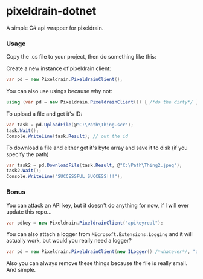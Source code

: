 # pixeldrain-dotnet
A simple C# api wrapper for pixeldrain.

### Usage
Copy the .cs file to your project, then do something like this:

Create a new instance of pixeldrain client:
```cs
var pd = new Pixeldrain.PixeldrainClient();
```
You can also use usings because why not:
```cs
using (var pd = new Pixeldrain.PixeldrainClient()) { /*do the dirty*/ }
```

To upload a file and get it's ID:
```cs
var task = pd.UploadFile(@"C:\Path\Thing.scr");
task.Wait();
Console.WriteLine(task.Result); // out the id
```

To download a file and either get it's byte array and save it to disk (if you specify the path)
```cs
var task2 = pd.DownloadFile(task.Result, @"C:\Path\Thing2.jpeg");
task2.Wait();
Console.WriteLine("SUCCESSFUL SUCCESS!!!");
```

### Bonus
You can attack an API key, but it doesn't do anything for now, if I will ever update this repo...
```cs
var pdkey = new Pixeldrain.PixeldrainClient("apikeyreal");
```

You can also attach a logger from `Microsoft.Extensions.Logging` and it will actually work, but would you really need a logger?
```cs
var pd = new Pixeldrain.PixeldrainClient(new ILogger() /*whatever*/, "apikey if necessary");
```

Also you can always remove these things because the file is really small. And simple.
